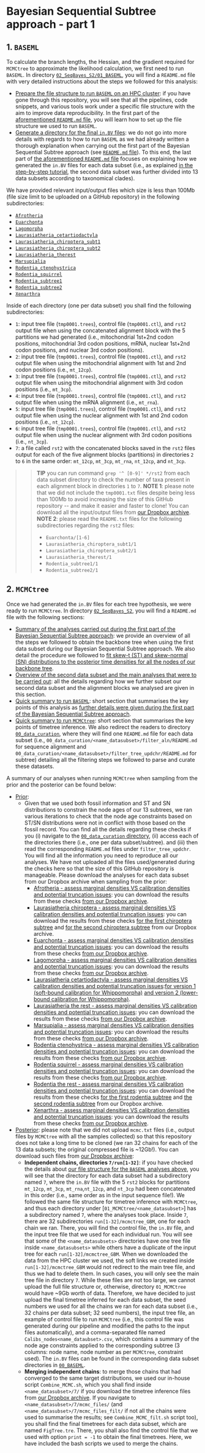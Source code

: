 # Bayesian Sequential Subtree approach - part 1

## 1. `BASEML`

To calculate the branch lengths, the Hessian, and the gradient required for `MCMCtree` to approximate the likelihood calculation, we first need to run `BASEML`. In directory [`02_SeqBayes_S2/01_BASEML`](../../02_SeqBayes_S2/01_BASEML/README.md), you will find a `README.md` file with very detailed instructions about the steps we followed for this analysis:

* [Prepare the file structure to run `BASEML` on an HPC cluster](../../02_SeqBayes_S2/01_BASEML/README.md#1-prepare-architecture-and-prepare-baseml-files): if you have gone through this repository, you will see that all the pipelines, code snippets, and various tools work under a specific file structure with the aim to improve data reproducibility. In the first part of the [aforementioned `README.md` file](../../01_SeqBayes_S1/01_BASEML/02_Hessian/README.md#1-loading-data-to-the-hpc-and-set-working-environment), you will learn how to set up the file structure we used to run `BASEML`.
* [Generate a directory for the final `in.BV` files](../../02_SeqBayes_S2/01_BASEML/README.md#2-generate-directory-for-5-partitions-alignment): we do not go into more details with regards to how to run `BASEML` as we had already written a thorough explanation when carrying out the first part of the Bayesian Sequential Subtree approach (see [`README.md` file](../../01_SeqBayes_S1/01_BASEML/02_Hessian/README.md)). To this end, the last part of [the aforementioned `README.md` file](../../02_SeqBayes_S2/01_BASEML/README.md) focuses on explaining how we generated the `in.BV` files for each data subset (i.e., as explained [in the step-by-step tutorial](../../02_SeqBayes_S2/README.md#2-second-part-of-the-sequential-bayesian-dating-approach), the second data subset was further divided into 13 data subsets according to taxonomical clades).

We have provided relevant input/output files which size is less than 100Mb (file size limit to be uploaded on a GitHub repository) in the following subdirectories:

* [`Afrotheria`](00_BASEML/Afrotheria/)
* [`Euarchonta`](00_BASEML/Euarchonta/)
* [`Lagomorpha`](00_BASEML/Lagomorpha/)
* [`Laurasiatheria_cetartiodactyla`](00_BASEML/Laurasiatheria_cetartiodactyla/)
* [`Laurasiatheria_chiroptera_subt1`](00_BASEML/Laurasiatheria_chiroptera_subt1/)
* [`Laurasiatheria_chiroptera_subt2`](00_BASEML/Laurasiatheria_chiroptera_sub21/)
* [`Laurasiatheria_therest`](00_BASEML/Laurasiatheria_therest/)
* [`Marsupialia`](00_BASEML/Marsupialia/)
* [`Rodentia_ctenohystrica`](00_BASEML/Rodentia_ctenohystrica/)
* [`Rodentia_squirrel`](00_BASEML/Rodentia_squirrel/)
* [`Rodentia_subtree1`](00_BASEML/Rodentia_subtree1/)
* [`Rodentia_subtree2`](00_BASEML/Rodentia_subtree2/)
* [`Xenarthra`](00_BASEML/Xenarthra/)

Inside of each directory (one per data subset) you shall find the following subdirectories:

* `1`: input tree file (`tmp0001.trees`), control file (`tmp0001.ctl`), and `rst2` output file when using the concatenated alignment block with the 5 partitions we had generated (i.e., mitochondrial 1st+2nd codon positions, mitochondrial 3rd codon positions, mRNA, nuclear 1st+2nd codon positions, and nuclear 3rd codon positions).
* `2`: input tree file (`tmp0001.trees`), control file (`tmp0001.ctl`), and `rst2` output file when using the mitochondrial alignment with 1st and 2nd codon positions (i.e., `mt_12cp`).
* `3`: input tree file (`tmp0001.trees`), control file (`tmp0001.ctl`), and `rst2` output file when using the mitochondrial alignment with 3rd codon positions (i.e., `mt_3cp`).
* `4`: input tree file (`tmp0001.trees`), control file (`tmp0001.ctl`), and `rst2` output file when using the mRNA alignment (i.e., `mt_rna`).
* `5`: input tree file (`tmp0001.trees`), control file (`tmp0001.ctl`), and `rst2` output file when using the nuclear alignment with 1st and 2nd codon positions (i.e., `nt_12cp`).
* `6`: input tree file (`tmp0001.trees`), control file (`tmp0001.ctl`), and `rst2` output file when using the nuclear alignment with 3rd codon positions (i.e., `nt_3cp`).
* `7`: a file called `rst2` with the concatenated blocks saved in the `rst2` files output for each of the five alignment blocks (partitions) in directories `2` to `6` in the same order: `mt_12cp`, `mt_3cp`, `mt_rna`, `nt_12cp`, and `nt_3cp`.

>> **TIP** you can run command `grep '^ [0-9]' */rst2` from each data subset directory to check the number of taxa present in each alignment block in directories `1` to `7`.
>> **NOTE 1**: please note that we did not include the `tmp0001.txt` files despite being less than 100Mb to avoid increasing the size of this GitHub repository -- and make it easier and faster to clone! You can download all the input/output files from [our Dropbox archive](https://www.dropbox.com/scl/fi/31koa6sj985up03213f8c/SeqBayesS2_BASEML.zip?rlkey=farhdhykszi9kto78nx5qykao&st=4hc69ar8&dl=0).
>> **NOTE 2**: please read the `README.txt` files for the following subdirectories regarding the `rst2` files:
>>
>> * `Euarchonta/[1-6]`
>> * `Laurasiatheria_chiroptera_subt1/1`
>> * `Laurasiatheria_chiroptera_subt2/1`
>> * `Laurasiatheria_therest/1`
>> * `Rodentia_subtree1/1`
>> * `Rodentia_subtree2/1`

## 2. `MCMCtree`

Once we had generated the `in.BV` files for each tree hypothesis, we were ready to run `MCMCtree`. In directory [`02_SeqBayes_S2`](../../02_SeqBayes_S2/README.md), you will find a `README.md` file with the following sections:

* [Summary of the analyses carried out during the first part of the Bayesian Sequential Subtree approach](../../02_SeqBayes_S2/README.md#1-quick-summary-of-tasks-accomplished-in-step-1): we provide an overview of all the steps we followed to obtain the backbone tree when using the first data subset during our Bayesian Sequential Subtree approach. We also detail the procedure we followed to [fit skew-t (ST) and skew-normal (SN) distributions to the posterior time densities for all the nodes of our backbone tree](../../02_SeqBayes_S2/README.md#13-fitting-skew-t-distributions-to-resulting-posterior-densities).
* [Overview of the second data subset and the main analyses that were to be carried out](../../02_SeqBayes_S2/README.md#21-outline): all the details regarding how we further subset our second data subset and the alignment blocks we analysed are given in this section.
* [Quick summary to run `BASEML`](../../02_SeqBayes_S2/README.md#22-run-baseml-to-estimate-the-hessian-and-the-gradient): short section that summarises the key points of this analysis as [further details were given during the first part of the Bayesian Sequential Subtree approach](../../01_SeqBayes_S1/01_BASEML/02_Hessian/README.md).
* [Quick summary to run `MCMCtree`](../../02_SeqBayes_S2/README.md#23-run-mcmctree-to-infer-species-divergence-times-for-each-data-subset): short section that summarises the key points of timetree inference. We also redirect the readers to directory [`00_data_curation`](../../02_SeqBayes_S2/00_Data_filtering/00_data_curation/), where they will find one `README.md` file for each data subset (i.e., `00_data_curation/<name_datasubset>/filter_aln/README.md` for sequence alignment and `00_data_curation/<name_datasubset>/filter_tree_updchr/README.md` for subtree) detailing all the filtering steps we followed to parse and curate these datasets.

A summary of our analyses when running `MCMCtree` when sampling from the prior and the posterior can be found below:

* [Prior](../../02_SeqBayes_S2/00_Data_filtering/00_data_curation):
  * Given that we used both fossil information and ST and SN distributions to constrain the node ages of our 13 subtrees, we ran various iterations to check that the node age constraints based on ST/SN distributions were not in conflict with those based on the fossil record. You can find all the details regarding these checks if you (i) navigate to the [`00_data_curation` directory](../../02_SeqBayes_S2/00_Data_filtering/00_data_curation/), (ii) access each of the directories there (i.e., one per data subset/subtree). and (iii) then read the corresponding `README.md` files under `filter_tree_updchr`. You will find all the information you need to reproduce all our analyses. We have not uploaded all the files used/generated during the checks here so that the size of this GitHub repository is manageable. Please download the analyses for each data subset from our Dropbox archive when sampling from the prior:
    * [Afrotheria - assess marginal densities VS calibration densities and potential truncation issues](../../02_SeqBayes_S2/00_Data_filtering/00_data_curation/afrotheria/filter_tree_updcrh/README.md): you can download the results from these checks [from our Dropbox archive](https://www.dropbox.com/s/sbu212y8oeiaqwz/SeqBayesS2_check_conflict_afrotheria.zip?st=vqgosu0x&dl=0).
    * [Laurasiatheria chiroptera - assess marginal densities VS calibration densities and potential truncation issues](../../02_SeqBayes_S2/00_Data_filtering/00_data_curation/chiroptera/filter_tree_updcrh/README.md): you can download the results from these checks [for the first chiroptera subtree](https://www.dropbox.com/s/fnzbelxhzknwqr2/SeqBayesS2_check_conflict_chirosubt1.zip?st=gzmpoypl&dl=0) and [for the second chiroptera subtree](https://www.dropbox.com/s/soqn03bm8gcoar3/SeqBayesS2_check_conflict_chirosubt2.zip?st=ogpjths0&dl=0) from our Dropbox archive.
    * [Euarchonta - assess marginal densities VS calibration densities and potential truncation issues](../../02_SeqBayes_S2/00_Data_filtering/00_data_curation/euarchonta/filter_tree_updcrh/README.md): you can download the results from these checks [from our Dropbox archive](https://www.dropbox.com/s/l17ct03llwhrttj/SeqBayesS2_check_conflict_euarchonta.zip?st=35hdibc7&dl=0).
    * [Lagomorpha - assess marginal densities VS calibration densities and potential truncation issues](../../02_SeqBayes_S2/00_Data_filtering/00_data_curation/lagomorpha/filter_tree_updcrh/README.md): you can download the results from these checks [from our Dropbox archive](https://www.dropbox.com/s/50lsxk3gw9b1gr8/SeqBayesS2_check_conflict_lagomorpha.zip?st=qnqh0sdk&dl=0).
    * [Laurasiatheria cetartiodactyla - assess marginal densities VS calibration densities and potential truncation issues](../../02_SeqBayes_S2/00_Data_filtering/00_data_curation/laurasiatheria_cetartiodactyla/filter_tree_updcrh/README.md):[for version 1 (soft-bound calibration for Whippomorpha)](https://www.dropbox.com/s/ngwgzfm0thsqsim/SeqBayesS2_check_conflict_artiodactyla.zip?st=hmvp0xbd&dl=0) [and version 2 (lower-bound calibration for Whippomorpha)](https://www.dropbox.com/s/xr68808m1vqnmnz/SeqBayesS2_check_conflict_artiodactyla_v2.zip?st=7gqjzfgv&dl=0).
    * [Laurasiatheria the rest - assess marginal densities VS calibration densities and potential truncation issues](../../02_SeqBayes_S2/00_Data_filtering/00_data_curation/laurasiatheria_therest/filter_tree_updcrh/README.md): you can download the results from these checks [from our Dropbox archive](https://www.dropbox.com/s/frurexfq2ntyxu9/SeqBayesS2_check_conflict_laurasiatheria_therest.zip?st=5xy3dape&dl=0).
    * [Marsupialia - assess marginal densities VS calibration densities and potential truncation issues](../../02_SeqBayes_S2/00_Data_filtering/00_data_curation/marsupialia/filter_tree_updcrh/README.md): you can download the results from these checks [from our Dropbox archive](https://www.dropbox.com/s/n7zm9mt73jg2jwl/SeqBayesS2_check_conflict_marsupialia.zip?st=2grm3e81&dl=0).
    * [Rodentia ctenohystrica - assess marginal densities VS calibration densities and potential truncation issues](../../02_SeqBayes_S2/00_Data_filtering/00_data_curation/rodentia_ctenohystrica/): you can download the results from these checks [from our Dropbox archive](https://www.dropbox.com/s/yuwld0r7saeo1m9/SeqBayesS2_check_conflict_ctenohystrica.zip?st=rlzf249y&dl=0).
    * [Rodentia squirrel - assess marginal densities VS calibration densities and potential truncation issues](../../02_SeqBayes_S2/00_Data_filtering/00_data_curation/rodentia_squirrel/filter_tree_updcrh/README.md): you can download the results from these checks [from our Dropbox archive](https://www.dropbox.com/s/lm0fii20l5taz5k/SeqBayesS2_check_conflict_sciuridae.zip?st=6xafq9f9&dl=0).
    * [Rodentia the rest - assess marginal densities VS calibration densities and potential truncation issues](../../02_SeqBayes_S2/00_Data_filtering/00_data_curation/afrotheria/filter_tree_updcrh/README.md): you can download the results from these checks [for the first rodentia subtree](https://www.dropbox.com/s/tu9mcwel50953c6/SeqBayesS2_check_conflict_rodsubt1.zip?st=zzjq9xhy&dl=0) and [the second rodentia subtree](https://www.dropbox.com/s/8yglaevkid1zrsq/SeqBayesS2_check_conflict_rodsubt2.zip?st=9jzhpkl5&dl=0) from our Dropbox archive.
    * [Xenarthra - assess marginal densities VS calibration densities and potential truncation issues](../../02_SeqBayes_S2/00_Data_filtering/00_data_curation/xenarthra/filter_tree_updcrh/README.md): you can download the results from these checks [from our Dropbox archive](https://www.dropbox.com/s/6o3qpwp1mu4y25w/SeqBayesS2_check_conflict_xenarthra.zip?st=d012al5y&dl=0).
* [Posterior](01_MCMCtree): please note that we did not upload `mcmc.txt` files (i.e., output files by `MCMCtree` with all the samples collected) so that this repository does not take a long time to be cloned (we ran 32 chains for each of the 13 data subsets; the original compressed file is ~12Gb!). You can download such files from [our Dropbox archive](https://www.dropbox.com/s/6gb746s7usitmcl/SeqBayesS2_MCMCtree.zip?st=10c2h5rh&dl=0):
  * **Independent chains, directories `7/run[1-32]`**: if you have checked the details about [our file structure for the `BASEML` analyses above](README.md#1-baseml), you will see that the directory for each data subset had a subdirectory named `7`, where the `in.BV` file with the 5 `rst2` blocks for partitions `mt_12cp`, `mt_3cp`, `mt_rna`,`nt_12cp`, and `nt_3cp` had been concatenated in this order (i.e., same order as in the input sequence file!). We followed the same file structure for timetree inference with `MCMCtree`, and thus each directory under [`01_MCMCtree/<name_datasubset>`] has a subdirectory named `7`, where the analyses took place. Inside `7`, there are 32 subdirectories `run[1-32]/mcmctree_GBM`, one for each chain we ran. There, you will find the control file, the `in.BV` file, and the input tree file that we used for each individual run. You will see that some of the `<name_datasubsets>` directories have one tree file inside `<name_datasubsets>` while others have a duplicate of the input tree for each `run[1-32]/mcmctree_GBM`. When we downloaded the data from the HPC cluster we used, the soft links we created inside `run[1-32]/mcmctree_GBM` would not redirect to the main tree file, and thus we had to delete them. In such cases, you will only see the main tree file in directory `7`. While these files are not too large, we cannot upload the full file structure or, otherwise, directory `01_MCMCtree` would have ~9Gb worth of data. Therefore, we have decided to just upload the final timetree inferred for each data subset, the seed numbers we used for all the chains we ran for each data subset (i.e., 32 chains per data subset; 32 seed numbers), the input tree file, an example of control file to run `MCMCtree` (i.e., this control file was generated during our pipeline and modified the paths to the input files automatically), and a comma-separated file named `Calibs_nodes<name_dataubset>.csv`, which contains a summary of the node age constraints applied to the corresponding subtree (3 columns: node name, node number as per `MCMCtree`, constraint used). The `in.BV` files can be found in the corresponding data subset directories in [`00_BASEML`](00_BASEML).
  * **Merging independent chains**: to merge those chains that had converged to the same target distributions, we used our in-house script `Combine_MCMC.sh`, which you shall find inside `<name_datasubset>/7/` if you download the timetree inference files from [our Dropbox archive](https://www.dropbox.com/s/6gb746s7usitmcl/SeqBayesS2_MCMCtree.zip?st=10c2h5rh&dl=0). If you navigate to `<name_datasubset>/7/mcmc_files/` (and `<name_datasubset>/7/mcmc_files_filt/` if not all the chains were used to summarise the results; see `Combine_MCMC_filt.sh` script too), you shall find the final timetrees for each data subset, which are named `FigTree.tre`. There, you shall also find the control file that we used with option `print = -1` to obtain the final timetrees. Here, we have included the bash scripts we used to merge the chains.
